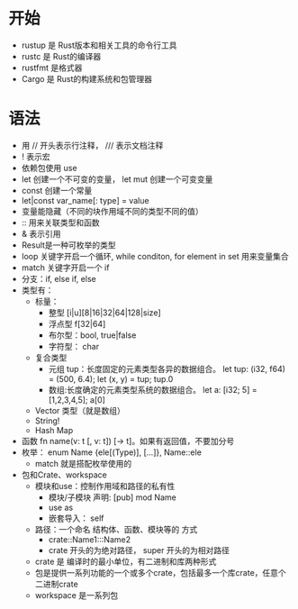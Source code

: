 # 开始
- rustup 是 Rust版本和相关工具的命令行工具
- rustc 是 Rust的编译器
- rustfmt 是格式器
- Cargo 是 Rust的构建系统和包管理器

# 语法
- 用 // 开头表示行注释， /// 表示文档注释
- ! 表示宏
- 依赖包使用 use
- let 创建一个不可变的变量， let mut 创建一个可变变量
- const 创建一个常量 
- let|const var_name[: type] = value
- 变量能隐藏（不同的块作用域不同的类型不同的值）
- :: 用来关联类型和函数
- & 表示引用
- Result是一种可枚举的类型
- loop 关键字开启一个循环, while conditon, for element in set 用来变量集合
- match 关键字开启一个 if
- 分支：if, else if, else
- 类型有：
    - 标量：
        - 整型 [i|u][8|16|32|64|128|size]
        - 浮点型 f[32|64]
        - 布尔型：bool, true|false
        - 字符型： char 
    - 复合类型
        - 元组 tup：长度固定的元素类型各异的数据组合。 let tup: (i32, f64) = (500, 6.4); let (x, y) = tup; tup.0
        - 数组:长度确定的元素类型系统的数据组合。 let a: [i32; 5] = [1,2,3,4,5]; a[0]
    - Vector 类型（就是数组）
    - String!
    - Hash Map
- 函数 fn name(v: t [, v: t]) [-> t]。如果有返回值，不要加分号
- 枚举： enum Name {ele[(Type)], [...]}, Name::ele
    - match 就是搭配枚举使用的
- 包和Crate、workspace
    - 模块和use：控制作用域和路径的私有性
        - 模块/子模块 声明: [pub] mod Name
        - use as
        - 嵌套导入： self
    - 路径：一个命名 结构体、函数、模块等的 方式
        - crate::Name1:::Name2
        - crate 开头的为绝对路径， super 开头的为相对路径
    - crate 是 编译时的最小单位，有二进制和库两种形式
    - 包是提供一系列功能的一个或多个crate，包括最多一个库crate，任意个二进制crate
    - workspace 是一系列包